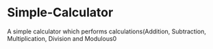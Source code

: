 # Simple-Calculator
A simple calculator which performs calculations(Addition, Subtraction, Multiplication, Division and Modulous0
